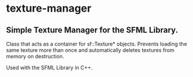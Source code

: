 # texture-manager
Simple Texture Manager for the SFML Library.
--------------------------------------------
Class that acts as a container for sf::Texture* objects.
Prevents loading the same texture more than once and automatically deletes textures from memory on destruction.

Used with the SFML Library in C++.
